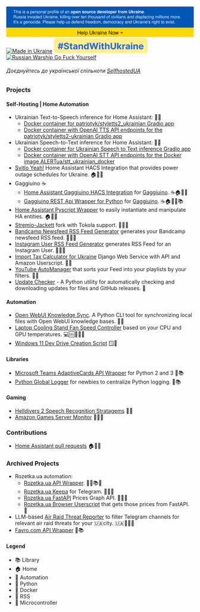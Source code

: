 [![Stand With Ukraine](https://raw.githubusercontent.com/vshymanskyy/StandWithUkraine/main/banner-personal-page.svg)](https://stand-with-ukraine.pp.ua)
[![Made in Ukraine](https://img.shields.io/badge/made_in-Ukraine-ffd700.svg?labelColor=0057b7)](https://stand-with-ukraine.pp.ua)
[![Stand With Ukraine](https://raw.githubusercontent.com/vshymanskyy/StandWithUkraine/main/badges/StandWithUkraine.svg)](https://stand-with-ukraine.pp.ua)
[![Russian Warship Go Fuck Yourself](https://raw.githubusercontent.com/vshymanskyy/StandWithUkraine/main/badges/RussianWarship.svg)](https://stand-with-ukraine.pp.ua)

###### Доєднуйтесь до української спільноти [SelfhostedUA](https://t.me/selfhostedua)

### Projects

#### Self-Hosting | Home Automation

- Ukrainian Text-to-Speech inference for Home Assistant: 🐍🐳
  - [Docker container for patriotyk/styletts2_ukrainian Gradio app](https://github.com/ALERTua/patriotyk_styletts2_ukrainian_docker)
  - [Docker container with OpenAI TTS API endpoints for the patriotyk/styletts2-ukrainian Gradio app](https://github.com/ALERTua/styletts2-ukrainian-openai-tts-api)
- Ukrainian Speech-to-Text inference for Home Assistant: 🐍🐳
  - [Docker container for Ukrainian Speech to Text inference Gradio app](https://github.com/ALERTua/stt_ukrainian_docker)
  - [Docker container with OpenAI STT API endpoints for the Docker image ALERTua/stt_ukrainian_docker](https://github.com/ALERTua/stt-ukrainian-api)
- [Svitlo Yeah!](https://github.com/ALERTua/ha-svitlo-yeah) Home Assistant HACS Integration that provides power outage schedules for Ukraine. 🏠🤖🐍
- Gaggiuino ☕
  - [Home Assistant Gaggiuino HACS Integration](https://github.com/ALERTua/hass-gaggiuino) for [Gaggiuino](https://gaggiuino.github.io). ☕🏠🤖🐍
  - [Gaggiuino REST Api Wrapper for Python](https://github.com/ALERTua/gaggiuino_api) for [Gaggiuino](https://gaggiuino.github.io). ☕🏠🤖🐍📚
- [Home Assistant Pyscript Wrapper](https://github.com/ALERTua/ha_pyscript_modules) to easily instantiate and manipulate HA entities. 🏠🤖🐍
- [Stremio-Jackett](https://github.com/ALERTua/fork-stremio-jackett) fork with Tokola support. 🎥🐍🐳
- [Bandcamp Newsfeed RSS Feed Generator](https://github.com/ALERTua/bandcamp_newsfeed_rss) generates your Bandcamp newsfeed RSS feed. 📰🐍🐳
- [Instagram User RSS Feed Generator](https://github.com/ALERTua/instagram_rss) generates RSS Feed for an Instagram User. 📰🐍🐳
- [Import Tax Calculator for Ukraine](https://github.com/ALERTua/import_tax_calculator) Django Web Service with API and Amazon Userscript. 🐍🐳
- [YouTube AutoManager](https://github.com/ALERTua/youtube_automanager) that sorts your Feed into your playlists by your filters. 🐍🐳
- [Update Checker](https://github.com/ALERTua/updatechecker) - A Python utility for automatically checking and downloading updates for files and GitHub releases. 🐍


#### Automation

- [Open WebUI Knowledge Sync](https://github.com/ALERTua/open_webui_knowledge_sync). A Python CLI tool for synchronizing local files with Open WebUI knowledge bases. 🤖🐍
- [Laptop Cooling Stand Fan Speed Controller](https://github.com/ALERTua/iets-speed-control) based on your CPU and GPU temperatures. 💻🆒🤖🐍📱
- [Windows 11 Dev Drive Creation Script](https://github.com/ALERTua/dev_drive_creation) 🪟🤖

  
#### Libraries

- [Microsoft Teams AdaptiveCards API Wrapper](https://github.com/ALERTua/msteamsapi) for Python 2 and 3 🐍📚
- [Python Global Logger](https://github.com/ALERTua/global_logger) for newbies to centralize Python logging. 🐍📚


#### Gaming

- [Helldivers 2 Speech Recognition Stratagems](https://github.com/ALERTua/helldivers_2_voice_stratagems) 🤖🐍
- [Amazon Games Server Monitor](https://github.com/ALERTua/amazon_games_server_monitor) 🤖🐍🐳


### Contributions

- [Home Assistant pull requests](https://github.com/home-assistant/core/pulls?q=is%3Apr+author%3AALERTua) 🏠🤖🐍


### Archived Projects

- Rozetka.ua automation:
  - [Rozetka.ua API Wrapper](https://github.com/ALERTua/rozetka_api). 🔌🐍📚🐳
  - [Rozetka.ua Keepa](https://github.com/ALERTua/rozetka_keepa) for Telegram. 🔌🐍🐳
  - [Rozetka.ua FastAPI](https://github.com/ALERTua/rozetka_fastapi) Prices Graph API. 🔌🐍🐳
  - [Rozetka.ua Browser Userscript](https://github.com/ALERTua/rozetka_userscript) that gets those prices from FastAPI. 🔌
- LLM-based [Air Raid Threat Reporter](https://github.com/ALERTua/air_raid_threat_reporter) to filter Telegram channels for relevant air raid threats for your 🇺🇦city. 🇺🇦🐍🤖🐳
- [Favro.com API Wrapper](https://github.com/ALERTua/favro) 🐍📚


#### Legend
- 📚 Library
- 🏠 Home
- 🤖 Automation
- 🐍 Python
- 🐳 Docker
- 📰 RSS
- 📱 Microcontroller
